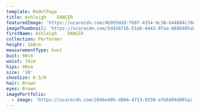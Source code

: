 ```yaml
---
template: ModelPage
title: Ashleigh    DANCER
featuredImage: 'https://ucarecdn.com/4b993ddd-f60f-4354-9c38-b44684c76626/'
imageThumbnail: 'https://ucarecdn.com/5d426716-51ab-4443-97aa-660b605abeda/'
firstName: Ashleigh    DANCER
collection: Performer
height: 168cm
measurementType: bust
bust: 90cm
waist: 74cm
hips: 90cm
size: '10'
shoeSize: 8.5/9
hair: Brown
eyes: Brown
imagePortfolio:
  - image: 'https://ucarecdn.com/2846e40b-d884-4713-9158-afb6d04d001a/'
---
```


